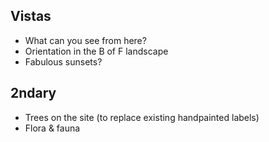 Vistas
------

- What can you see from here?
- Orientation in the B of F landscape
- Fabulous sunsets?

## 2ndary 

- Trees on the site (to replace existing handpainted labels)
- Flora & fauna 
